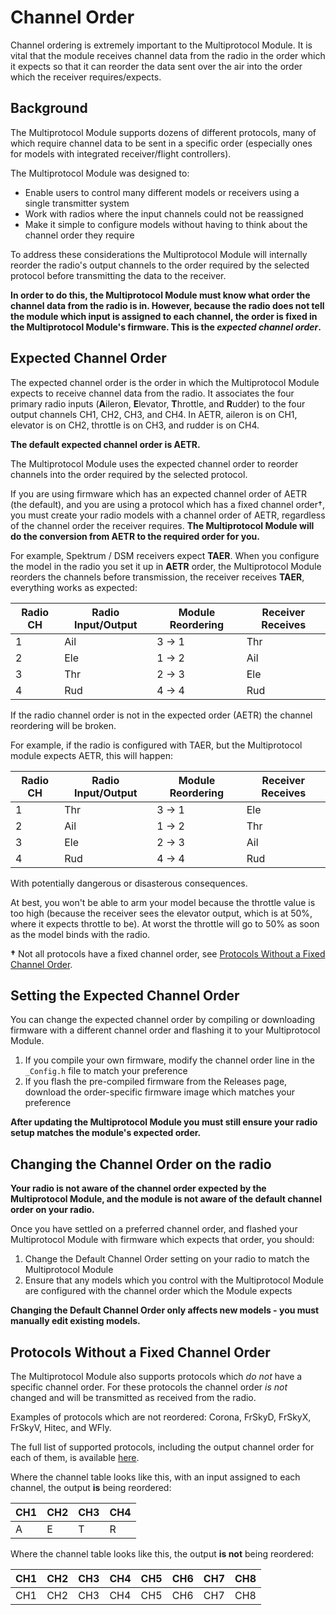 # Channel Order

Channel ordering is extremely important to the Multiprotocol Module.  It is vital that the module receives channel data from the radio in the order which it expects so that it can reorder the data sent over the air into the order which the receiver requires/expects.

## Background
The Multiprotocol Module supports dozens of different protocols, many of which require channel data to be sent in a specific order (especially ones for models with integrated receiver/flight controllers).

The Multiprotocol Module was designed to:
* Enable users to control many different models or receivers using a single transmitter system
* Work with radios where the input channels could not be reassigned
* Make it simple to configure models without having to think about the channel order they require

To address these considerations the Multiprotocol Module will internally reorder the radio's output channels to the order required by the selected protocol before transmitting the data to the receiver.

**In order to do this, the Multiprotocol Module must know what order the channel data from the radio is in.  However, because the radio does not tell the module which input is assigned to each channel, the order is fixed in the Multiprotocol Module's firmware.  This is the _expected channel order_.**

## Expected Channel Order
The expected channel order is the order in which the Multiprotocol Module expects to receive channel data from the radio.  It associates the four primary radio inputs (**A**ileron, **E**levator, **T**hrottle, and **R**udder) to the four output channels CH1, CH2, CH3, and CH4.  In AETR, aileron is on CH1, elevator is on CH2, throttle is on CH3, and rudder is on CH4.

**The default expected channel order is AETR.**

The Multiprotocol Module uses the expected channel order to reorder channels into the order required by the selected protocol.

If you are using firmware which has an expected channel order of AETR (the default), and you are using a protocol which has a fixed channel order†, you must create your radio models with a channel order of AETR, regardless of the channel order the receiver requires.  **The Multiprotocol Module will do the conversion from AETR to the required order for you.**

For example, Spektrum / DSM receivers expect **TAER**.  When you configure the model in the radio you set it up in **AETR** order, the Multiprotocol Module reorders the channels before transmission, the receiver receives **TAER**, everything works as expected:

Radio CH | Radio Input/Output | Module Reordering | Receiver Receives |
| --- | --- | --- | --- | 
| 1 | Ail | 3 -> 1 | Thr |
| 2 | Ele | 1 -> 2 | Ail |
| 3 | Thr | 2 -> 3 | Ele |
| 4 | Rud | 4 -> 4 | Rud |

If the radio channel order is not in the expected order (AETR) the channel reordering will be broken.

For example, if the radio is configured with TAER, but the Multiprotocol module expects AETR, this will happen:

Radio CH | Radio Input/Output | Module Reordering | Receiver Receives |
| --- | --- | --- | --- | 
| 1 | Thr | 3 -> 1 | Ele |
| 2 | Ail | 1 -> 2 | Thr |
| 3 | Ele | 2 -> 3 | Ail |
| 4 | Rud | 4 -> 4 | Rud |

With potentially dangerous or disasterous consequences.

At best, you won't be able to arm your model because the throttle value is too high (because the receiver sees the elevator output, which is at 50%, where it expects throttle to be).  At worst the throttle will go to 50% as soon as the model binds with the radio.

**†** Not all protocols have a fixed channel order, see [Protocols Without a Fixed Channel Order](#protocols-without-a-fixed-channel-order).

## Setting the Expected Channel Order
You can change the expected channel order by compiling or downloading firmware with a different channel order and flashing it to your Multiprotocol Module.

1. If you compile your own firmware, modify the channel order line in the `_Config.h` file to match your preference
2. If you flash the pre-compiled firmware from the Releases page, download the order-specific firmware image which matches your preference

**After updating the Multiprotocol Module you must still ensure your radio setup matches the module's expected order.**

## Changing the Channel Order on the radio
**Your radio is not aware of the channel order expected by the Multiprotocol Module, and the module is not aware of the default channel order on your radio.**

Once you have settled on a preferred channel order, and flashed your Multiprotocol Module with firmware which expects that order, you should:

1. Change the Default Channel Order setting on your radio to match the Multiprotocol Module
1. Ensure that any models which you control with the Multiprotocol Module are configured with the channel order which the Module expects

**Changing the Default Channel Order only affects new models - you must manually edit existing models.**

## Protocols Without a Fixed Channel Order
The Multiprotocol Module also supports protocols which _do not_ have a specific channel order.  For these protocols the channel order _is not_ changed and will be transmitted as received from the radio.

Examples of protocols which are not reordered: Corona, FrSkyD, FrSkyX, FrSkyV, Hitec, and WFly.

The full list of supported protocols, including the output channel order for each of them, is available [here](Protocols_Details.md).

Where the channel table looks like this, with an input assigned to each channel, the output **is** being reordered:

CH1|CH2|CH3|CH4
---|---|---|---
A|E|T|R

Where the channel table looks like this, the output **is not** being reordered:

CH1|CH2|CH3|CH4|CH5|CH6|CH7|CH8
---|---|---|---|---|---|---|---
CH1|CH2|CH3|CH4|CH5|CH6|CH7|CH8
